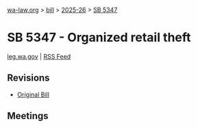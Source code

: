 [wa-law.org](/) > [bill](/bill/) > [2025-26](/bill/2025-26/) > [SB 5347](/bill/2025-26/sb/5347/)

# SB 5347 - Organized retail theft
[leg.wa.gov](https://app.leg.wa.gov/billsummary?BillNumber=5347&Year=2025&Initiative=false) | [RSS Feed](./rss.xml)

## Revisions
* [Original Bill](1/)

## Meetings